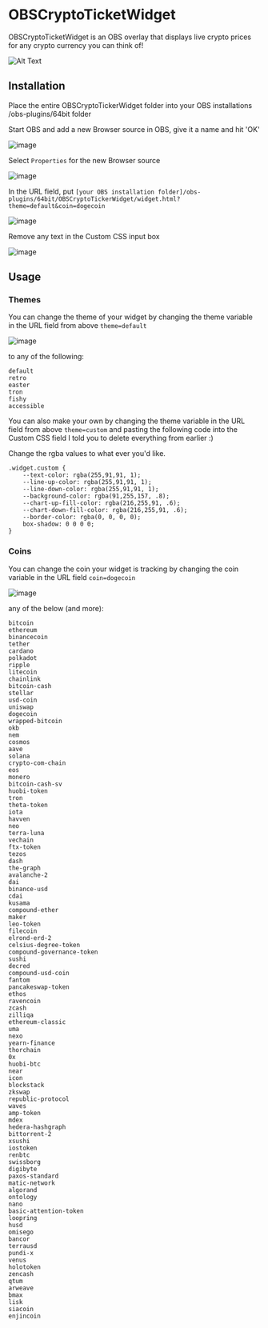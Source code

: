 # OBSCryptoTicketWidget

OBSCryptoTicketWidget is an OBS overlay that displays live crypto prices for any crypto currency you can think of!

![Alt Text](https://i.giphy.com/media/szOC6UR3CKInYjcUwS/giphy.webp)


## Installation

Place the entire OBSCryptoTickerWidget folder into your OBS installations /obs-plugins/64bit folder

Start OBS and add a new Browser source in OBS, give it a name and hit 'OK'

![image](https://user-images.githubusercontent.com/22139030/109432194-b19d4f80-79cf-11eb-9c7f-782ff932311f.png)

Select ```Properties``` for the new Browser source

![image](https://user-images.githubusercontent.com/22139030/109432314-27a1b680-79d0-11eb-9330-90a115642cc8.png)

In the URL field, put ```[your OBS installation folder]/obs-plugins/64bit/OBSCryptoTickerWidget/widget.html?theme=default&coin=dogecoin```

![image](https://user-images.githubusercontent.com/22139030/109432321-30928800-79d0-11eb-88a1-a37c35e51076.png)

Remove any text in the Custom CSS input box

![image](https://user-images.githubusercontent.com/22139030/109432325-38522c80-79d0-11eb-99e8-3169a78ed91c.png)

## Usage
### Themes
You can change the theme of your widget by changing the theme variable in the URL field from above ```theme=default```

![image](https://user-images.githubusercontent.com/22139030/109432367-6a638e80-79d0-11eb-9ae4-6da1f5b91315.png)

to any of the following:

```
default
retro
easter
tron
fishy
accessible
```

You can also make your own by changing the theme variable in the URL field from above ```theme=custom``` and pasting the following code into the Custom CSS field I told you to delete everything from earlier :)

Change the rgba values to what ever you'd like.

```
.widget.custom {
	--text-color: rgba(255,91,91, 1);
	--line-up-color: rgba(255,91,91, 1);
	--line-down-color: rgba(255,91,91, 1);
	--background-color: rgba(91,255,157, .8);
	--chart-up-fill-color: rgba(216,255,91, .6);
	--chart-down-fill-color: rgba(216,255,91, .6);
	--border-color: rgba(0, 0, 0, 0);
	box-shadow: 0 0 0 0;
}
```

### Coins
You can change the coin your widget is tracking by changing the coin variable in the URL field ```coin=dogecoin```

![image](https://user-images.githubusercontent.com/22139030/109432374-72233300-79d0-11eb-818e-cc0299dcdea6.png)

any of the below (and more):

```
bitcoin
ethereum
binancecoin
tether
cardano
polkadot
ripple
litecoin
chainlink
bitcoin-cash
stellar
usd-coin
uniswap
dogecoin
wrapped-bitcoin
okb
nem
cosmos
aave
solana
crypto-com-chain
eos
monero
bitcoin-cash-sv
huobi-token
tron
theta-token
iota
havven
neo
terra-luna
vechain
ftx-token
tezos
dash
the-graph
avalanche-2
dai
binance-usd
cdai
kusama
compound-ether
maker
leo-token
filecoin
elrond-erd-2
celsius-degree-token
compound-governance-token
sushi
decred
compound-usd-coin
fantom
pancakeswap-token
ethos
ravencoin
zcash
zilliqa
ethereum-classic
uma
nexo
yearn-finance
thorchain
0x
huobi-btc
near
icon
blockstack
zkswap
republic-protocol
waves
amp-token
mdex
hedera-hashgraph
bittorrent-2
xsushi
iostoken
renbtc
swissborg
digibyte
paxos-standard
matic-network
algorand
ontology
nano
basic-attention-token
loopring
husd
omisego
bancor
terrausd
pundi-x
venus
holotoken
zencash
qtum
arweave
bmax
lisk
siacoin
enjincoin
```
